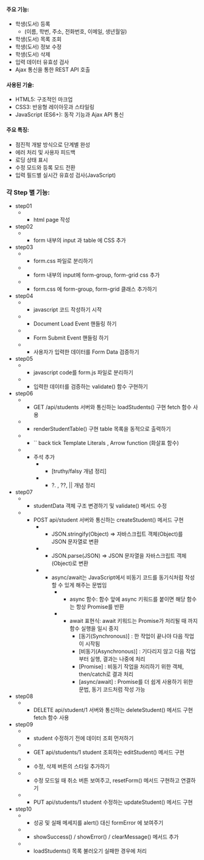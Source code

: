 #### 주요 기능: 
* 학생(도서) 등록 
    - (이름, 학번, 주소, 전화번호, 이메일, 생년월일)
* 학생(도서) 목록 조회
* 학생(도서) 정보 수정
* 학생(도서) 삭제
* 입력 데이터 유효성 검사
* Ajax 통신을 통한 REST API 호출

#### 사용된 기술:
* HTML5: 구조적인 마크업
* CSS3: 반응형 레이아웃과 스타일링
* JavaScript (ES6+): 동작 기능과 Ajax API 통신

#### 주요 특징: 
* 점진적 개발 방식으로 단계별 완성
* 에러 처리 및 사용자 피드백
* 로딩 상태 표시
* 수정 모드와 등록 모드 전환
* 입력 필드별 실시간 유효성 검사(JavaScript)

### 각 Step 별 기능:
* step01
    * - html page 작성
* step02 
    * - form 내부의 input 과 table 에 CSS 추가
* step03 
    * - form.css 파일로 분리하기
    * - form 내부의 input에 form-group, form-grid css 추가
    * - form.css 에 form-group, form-grid 클래스 추가하기
* step04
    * - javascript 코드 작성하기 시작
    * - Document Load Event 핸들링 하기
    * - Form Submit Event 핸들링 하기
    * - 사용자가 입력한 데이터를 Form Data 검증하기
* step05
    * - javascript code를 form.js 파일로 분리하기
    * - 입력한 데이터를 검증하는 validate() 함수 구현하기
* step06
    * - GET /api/students 서버와 통신하는 loadStudents() 구현 fetch 함수 사용
    * - renderStudentTable() 구현 table 목록을 동적으로 출력하기
    * - `` back tick Template Literals , Arrow function (화살표 함수)
    * - 주석 추가
        * - [truthy/falsy 개념 정리]
        * - ?. , ??, || 개념 정리
* step07
    * - studentData 객체 구조 변경하기 및 validate() 메서드 수정
    * - POST api/student 서버와 통신하는 createStudent() 메서드 구현
        * - JSON.stringify(Object) => 자바스크립트 객체(Object)를 JSON 문자열로 변환
        * - JSON.parse(JSON) => JSON 문자열을 자바스크립트 객체(Object)로 변환
        * - async/await는 JavaScript에서 비동기 코드를 동기식처럼 작성할 수 있게 해주는 문법임
            * - async 함수: 함수 앞에 async 키워드를 붙이면 해당 함수는 항상 Promise를 반환
            * - await 표현식: await 키워드는 Promise가 처리될 때 까지 함수 실행을 일시 중지
                * [동기(Synchronous)] : 한 작업이 끝나야 다음 작업이 시작됨
                * [비동기(Asynchronous)] : 기다리지 않고 다음 작업부터 실행, 결과는 나중에 처리
                * [Promise] : 비동기 작업을 처리하기 위한 객체, then/catch로 결과 처리
                * [async/await] : Promise를 더 쉽게 사용하기 위한 문법, 동기 코드처럼 작성 가능
* step08
    * - DELETE api/student/1 서버와 통신하는 deleteStudent() 메서드 구현 fetch 함수 사용
* step09
    * - student 수정하기 전에 데이터 조회 먼저하기
    * - GET api/students/1 student 조회하는 editStudent() 메서드 구현
    * - 수정, 삭제 버튼의 스타일 추가하기 
    * - 수정 모드일 때 취소 버튼 보여주고, resetForm() 메서드 구현하고 연결하기
    * - PUT api/students/1 student 수정하는 updateStudent() 메서드 구현
* step10
    * - 성공 및 실패 메세지를 alert() 대신 formError <span>에 보여주기
    * - showSuccess() / showError() / clearMessage() 메서드 추가
    * - loadStudents() 목록 불러오기 실패한 경우에 처리

